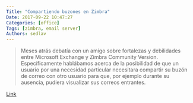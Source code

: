 ```yaml
---
Title: "Compartiendo buzones en Zimbra"
Date: 2017-09-22 10:47:27
Categories: [office]
Tags: [zimbra, email server]
Authors: sedlav
---
```


> Meses atrás debatía con un amigo sobre fortalezas y debilidades entre Microsoft Exchange y Zimbra Community Version. Específicamente hablábamos acerca de la posibilidad de que un usuario por una necesidad particular necesitara compartir su buzón de correo con otro usuario para que, por ejemplo durante su ausencia, pudiera visualizar sus correos entrantes.

[Link](https://gutl.jovenclub.cu/tip-del-dia-compartiendo-buzones-en-zimbra-8-7-11/)
